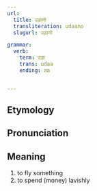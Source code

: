 ```yaml
---
url:
  title: उड़ाणो
  transliteration: udaano
  slugurl: उड़ाणो

grammar: 
  verb:
    term: उड़ा
    trans: udaa
    ending: aa


---
```

## Etymology

## Pronunciation

## Meaning
1. to fly something
2. to spend (money) lavishly